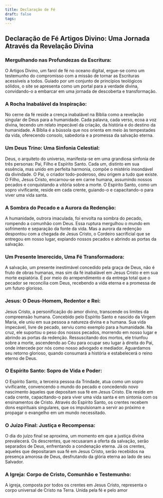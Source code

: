 ```yaml
---
title: Declaração de Fé
draft: false
tags:
---
```

 ## Declaração de Fé Artigos Divino: Uma Jornada Através da Revelação Divina

### Mergulhando nas Profundezas da Escritura:

O Artigos Divino, um farol de fé no oceano digital, ergue-se como um testemunho do compromisso com a missão de tornar as Escrituras acessíveis a todos. Guiado por um conjunto de princípios teológicos sólidos, o site se apresenta como um portal para a verdade divina, convidando-o a embarcar em uma jornada de descoberta e transformação.

### A Rocha Inabalável da Inspiração:

No cerne da fé reside a crença inabalável na Bíblia como a revelação singular de Deus para a humanidade. Cada palavra, cada verso, ecoa a voz divina, tecendo um relato impecável da criação, da história e do destino da humanidade. A Bíblia é a bússola que nos orienta em meio às tempestades da vida, oferecendo consolo, sabedoria e a promessa da salvação eterna.

### Um Deus Trino: Uma Sinfonia Celestial:

Deus, o arquiteto do universo, manifesta-se em uma grandiosa sinfonia de três personas: Pai, Filho e Espírito Santo. Cada um, distinto em sua essência, mas unido em perfeita harmonia, compõe o mistério insondável da divindade. O Pai, o criador todo-poderoso, deu origem a tudo que existe. O Filho, Jesus Cristo, encarnou-se em carne humana, assumindo nossos pecados e conquistando a vitória sobre a morte. O Espírito Santo, como um sopro vivificante, reside em cada crente, guiando-o e capacitando-o para viver uma vida santa.

### A Sombra do Pecado e a Aurora da Redenção:

A humanidade, outrora imaculada, foi envolta na sombra do pecado, rompendo a comunhão com Deus. Essa ruptura mergulhou o mundo em sofrimento e separação da fonte da vida. Mas a aurora da redenção despontou com a chegada de Jesus Cristo, o Cordeiro sacrificial que se entregou em nosso lugar, expiando nossos pecados e abrindo as portas da salvação.

### Um Presente Imerecido, Uma Fé Transformadora:

A salvação, um presente inestimável concedido pela graça de Deus, não é fruto de obras humanas, mas sim da fé inabalável em Jesus Cristo e em sua morte expiatória. É por meio do arrependimento e da entrega total que o pecador se reconcilia com Deus, recebendo a vida eterna e a promessa de um futuro glorioso.

### Jesus: O Deus-Homem, Redentor e Rei:

Jesus Cristo, a personificação do amor divino, transcende os limites da compreensão humana. Concebido pelo Espírito Santo e nascido da Virgem Maria, ele uniu em sua pessoa a natureza divina e a humana. Sua vida impecável, livre de pecado, serviu como exemplo para a humanidade. Na cruz, ele suportou o peso dos nossos pecados, morrendo em nosso lugar e abrindo as portas da redenção. Ressuscitando dos mortos, ele triunfou sobre a morte, ascendendo ao Céu para ocupar seu lugar à direita do Pai, onde intercede por nós como nosso advogado e mediador. Aguardamos seu retorno glorioso, quando consumará a história e estabelecerá o reino eterno de Deus.

### O Espírito Santo: Sopro de Vida e Poder:

O Espírito Santo, a terceira pessoa da Trindade, atua como um sopro vivificante, convencendo o mundo do pecado e concedendo novo nascimento àqueles que depositam sua fé em Jesus Cristo. Ele reside em cada crente, capacitando-o para viver uma vida santa e em sintonia com os ensinamentos de Cristo. Através do Espírito Santo, os crentes recebem dons espirituais singulares, que os impulsionam a servir ao próximo e propagar o evangelho em um mundo necessitado.

### O Juízo Final: Justiça e Recompensa:

O dia do juízo final se aproxima, um momento em que a justiça divina prevalecerá. Os descrentes, que recusaram a oferta da salvação, serão separados de Deus, enfrentando a condenação eterna. Já os crentes, aqueles que depositaram sua fé em Jesus Cristo, serão recebidos na presença amorosa de Deus, desfrutando da glória eterna ao lado de seu Salvador.

### A Igreja: Corpo de Cristo, Comunhão e Testemunho:

A igreja, composta por todos os crentes em Jesus Cristo, representa o corpo universal de Cristo na Terra. Unida pela fé e pelo amor
